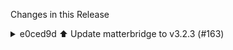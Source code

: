 Changes in this Release

<details><summary>e0ced9d ⬆️ Update matterbridge to v3.2.3 (#163)</summary>
⬆️ Update matterbridge to v3.2.3 (#163)

---

### Release Notes

<details>
<summary>Luligu/matterbridge (matterbridge)</summary>

###
[`v3.2.3`](https://redirect.github.com/Luligu/matterbridge/blob/HEAD/CHANGELOG.md#323---2025-08-20)

[Compare
Source](https://redirect.github.com/Luligu/matterbridge/compare/d283e3d19281e50932a742e2d293b840df816c82...3.2.3)

##### Added

- \[Oven]: Added Oven() class and Jest test. It is not supported by the
Home app.
- \[MicrowaveOven]: Added MicrowaveOven() class and Jest test. It is not
supported by the Home app.
- \[Cooktop]: Added Cooktop() class and Jest test. It is not supported
by the Home app.
- \[Refrigerator]: Added Refrigerator() class and Jest test. It is not
supported by the Home app.
- \[Pages]: Added first draft of https://luligu.github.io/matterbridge.
- \[Matter]: Added Matter Specification Version 1.0, 1.1, 1.2, 1.3, 1.4
and 1.4.1 pdf files.
- \[Development]: Improved README-DEV.md.

##### Changed

- \[package]: Updated dependencies.

<a href="https://www.buymeacoffee.com/luligugithub">
  <img src="bmc-button.svg" alt="Buy me a coffee" width="80">
</a>

###
[`v3.2.3-dev-20250820-d283e3d`](https://redirect.github.com/Luligu/matterbridge/compare/3639b16d9ff1dc5da096bee13ad0c9f70f50d76e...d283e3d19281e50932a742e2d293b840df816c82)

[Compare
Source](https://redirect.github.com/Luligu/matterbridge/compare/3639b16d9ff1dc5da096bee13ad0c9f70f50d76e...d283e3d19281e50932a742e2d293b840df816c82)

###
[`v3.2.3-dev-20250816-3639b16`](https://redirect.github.com/Luligu/matterbridge/compare/4335c743eca4f267098765c36eeaa06f6762717f...3639b16d9ff1dc5da096bee13ad0c9f70f50d76e)

[Compare
Source](https://redirect.github.com/Luligu/matterbridge/compare/4335c743eca4f267098765c36eeaa06f6762717f...3639b16d9ff1dc5da096bee13ad0c9f70f50d76e)

###
[`v3.2.3-dev-20250815-4335c74`](https://redirect.github.com/Luligu/matterbridge/compare/34745fd13568a54a8180e26c2ac5cfd6c1da1524...4335c743eca4f267098765c36eeaa06f6762717f)

[Compare
Source](https://redirect.github.com/Luligu/matterbridge/compare/34745fd13568a54a8180e26c2ac5cfd6c1da1524...4335c743eca4f267098765c36eeaa06f6762717f)

###
[`v3.2.3-dev-20250813-34745fd`](https://redirect.github.com/Luligu/matterbridge/compare/099c5df9b80d8c755951ba949962ca7a81dc23e6...34745fd13568a54a8180e26c2ac5cfd6c1da1524)

[Compare
Source](https://redirect.github.com/Luligu/matterbridge/compare/099c5df9b80d8c755951ba949962ca7a81dc23e6...34745fd13568a54a8180e26c2ac5cfd6c1da1524)

###
[`v3.2.3-dev-20250813-099c5df`](https://redirect.github.com/Luligu/matterbridge/compare/77f592ba28c98e0b1d3bfe456fcb6363ce378927...099c5df9b80d8c755951ba949962ca7a81dc23e6)

[Compare
Source](https://redirect.github.com/Luligu/matterbridge/compare/77f592ba28c98e0b1d3bfe456fcb6363ce378927...099c5df9b80d8c755951ba949962ca7a81dc23e6)

###
[`v3.2.3-dev-20250812-77f592b`](https://redirect.github.com/Luligu/matterbridge/compare/3.2.2...77f592ba28c98e0b1d3bfe456fcb6363ce378927)

[Compare
Source](https://redirect.github.com/Luligu/matterbridge/compare/3.2.2...77f592ba28c98e0b1d3bfe456fcb6363ce378927)

</details>

---

This PR was generated by [Mend Renovate](https://mend.io/renovate/).
View the [repository job
log](https://developer.mend.io/github/L2jLiga/ha-addons).

<!--renovate-debug:eyJjcmVhdGVkSW5WZXIiOiI0MS44MS4yIiwidXBkYXRlZEluVmVyIjoiNDEuODEuMiIsInRhcmdldEJyYW5jaCI6Im1hc3RlciIsImxhYmVscyI6WyJkZXBlbmRlbmNpZXMiLCJuby1zdGFsZSJdfQ==-->

Co-authored-by: renovate[bot] <29139614+renovate[bot]@users.noreply.github.com></details>